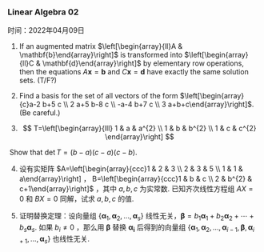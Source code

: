 ### Linear Algebra 02

时间：2022年04月09日

1. If an augmented matrix $\left[\begin{array}{ll}A & \mathbf{b}\end{array}\right]$ is transformed into $\left[\begin{array}{ll}C & \mathbf{d}\end{array}\right]$ by elementary row operations, then the equations $A \mathbf{x}=\mathbf{b}$ and $C \mathbf{x}=\mathbf{d}$ have exactly the same solution sets. (T/F?)

   

1. Find a basis for the set of all vectors of the form $\left[\begin{array}{c}a-2 b+5 c \\ 2 a+5 b-8 c \\ -a-4 b+7 c \\ 3 a+b+c\end{array}\right]$.(Be careful.)

2. $$
   T=\left[\begin{array}{lll}
   1 & a & a^{2} \\
   1 & b & b^{2} \\
   1 & c & c^{2}
   \end{array}\right]
   $$

   

​        Show that $\operatorname{det} T=(b-a)(c-a)(c-b)$.



4. 设有实矩阵 $A=\left[\begin{array}{ccc}1 & 2 & 3 \\ 2 & 3 & 5 \\ 1 & 1 & a\end{array}\right] ， B=\left[\begin{array}{ccc}1 & b & c \\ 2 & b^{2} & c+1\end{array}\right]$ ，其中 $a, b, c$ 为实常数. 已知齐次线性方程组 $A X=0$ 和 $B X=0$ 同解，试求 $a, b, c$ 的值. 

5. 证明替换定理：设向量组 $\left\{\boldsymbol{\alpha}_{1}, \boldsymbol{\alpha}_{2}, \ldots, \boldsymbol{\alpha}_{s}\right\}$ 线性无关，$\boldsymbol{\beta}=b_{1} \boldsymbol{\alpha}_{1}+b_{2} \boldsymbol{\alpha}_{2}+\cdots+b_{s} \boldsymbol{\alpha}_{s}$. 如果 $b_{i} \neq 0$ ，那么用 $\boldsymbol{\beta}$ 替换 $\boldsymbol{\boldsymbol { \alpha } _ { i }}$ 后得到的向量组 $\left\{\boldsymbol{\alpha}_{1}, \boldsymbol{\alpha}_{2}, \ldots, \boldsymbol{\alpha}_{i-1}, \boldsymbol{\beta}, \boldsymbol{\alpha}_{i+1}, \ldots, \boldsymbol{\alpha}_{s}\right\}$ 也线性无关.